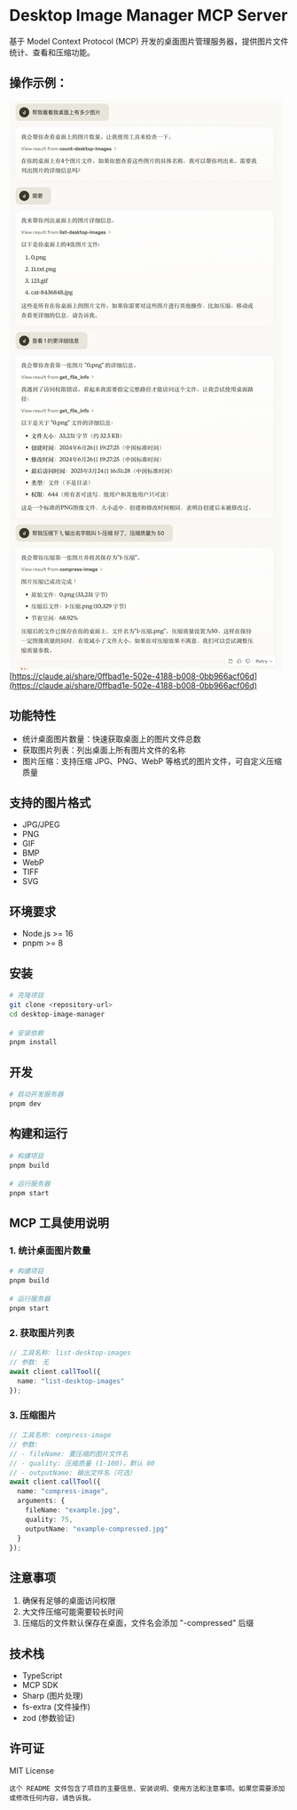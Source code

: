 # Desktop Image Manager MCP Server

基于 Model Context Protocol (MCP) 开发的桌面图片管理服务器，提供图片文件统计、查看和压缩功能。

## 操作示例：
[![示例图片](./assets/example.png)](https://claude.ai/share/0ffbad1e-502e-4188-b008-0bb966acf06d)
[https://claude.ai/share/0ffbad1e-502e-4188-b008-0bb966acf06d](https://claude.ai/share/0ffbad1e-502e-4188-b008-0bb966acf06d)

## 功能特性

- 统计桌面图片数量：快速获取桌面上的图片文件总数
- 获取图片列表：列出桌面上所有图片文件的名称
- 图片压缩：支持压缩 JPG、PNG、WebP 等格式的图片文件，可自定义压缩质量

## 支持的图片格式

- JPG/JPEG
- PNG
- GIF
- BMP
- WebP
- TIFF
- SVG

## 环境要求

- Node.js >= 16
- pnpm >= 8

## 安装

```bash
# 克隆项目
git clone <repository-url>
cd desktop-image-manager

# 安装依赖
pnpm install
```

## 开发

```bash
# 启动开发服务器
pnpm dev
```

## 构建和运行
```bash
# 构建项目
pnpm build

# 运行服务器
pnpm start
```

## MCP 工具使用说明
### 1. 统计桌面图片数量
```bash
# 构建项目
pnpm build

# 运行服务器
pnpm start
```

### 2. 获取图片列表
```typescript
// 工具名称: list-desktop-images
// 参数: 无
await client.callTool({
  name: "list-desktop-images"
});
```

### 3. 压缩图片
```typescript
// 工具名称: compress-image
// 参数:
// - fileName: 要压缩的图片文件名
// - quality: 压缩质量 (1-100)，默认 80
// - outputName: 输出文件名（可选）
await client.callTool({
  name: "compress-image",
  arguments: {
    fileName: "example.jpg",
    quality: 75,
    outputName: "example-compressed.jpg"
  }
});
```

## 注意事项
1. 确保有足够的桌面访问权限
2. 大文件压缩可能需要较长时间
3. 压缩后的文件默认保存在桌面，文件名会添加 "-compressed" 后缀
## 技术栈
- TypeScript
- MCP SDK
- Sharp (图片处理)
- fs-extra (文件操作)
- zod (参数验证)


## 许可证
MIT License
```plaintext
这个 README 文件包含了项目的主要信息、安装说明、使用方法和注意事项。如果您需要添加或修改任何内容，请告诉我。
```